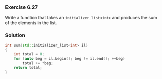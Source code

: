 ### Exercise 6.27

Write a function that takes an `initializer_list<int>` and produces the sum of
the elements in the list.

### Solution

```cpp
int sum(std::initializer_list<int> il)
{
    int total = 0;
    for (auto beg = il.begin(); beg != il.end(); ++beg)
        total += *beg;
    return total;
}
```
